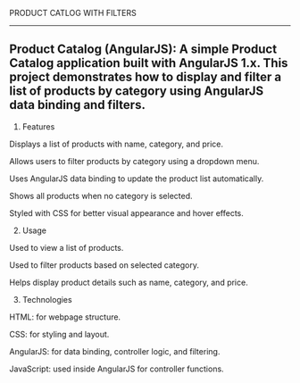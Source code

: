 PRODUCT CATLOG WITH FILTERS
****************************

Product Catalog (AngularJS): A simple Product Catalog application built with AngularJS 1.x.
This project demonstrates how to display and filter a list of products by category using AngularJS data binding and filters.
-----------------------------------------------------------------------------------------------------------------------------


1) Features

Displays a list of products with name, category, and price.

Allows users to filter products by category using a dropdown menu.

Uses AngularJS data binding to update the product list automatically.

Shows all products when no category is selected.

Styled with CSS for better visual appearance and hover effects.




2) Usage

Used to view a list of products.

Used to filter products based on selected category.

Helps display product details such as name, category, and price.




3) Technologies

HTML: for webpage structure.

CSS: for styling and layout.

AngularJS: for data binding, controller logic, and filtering.

JavaScript: used inside AngularJS for controller functions.
